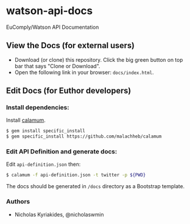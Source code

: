 # watson-api-docs
EuComply/Watson API Documentation


## View the Docs (for external users)

- Download (or clone) this repository. Click the big green button on top bar
  that says "Clone or Download".
- Open the following link in your browser: `docs/index.html`.

## Edit Docs (for Euthor developers)

### Install dependencies:

Install [calamum](https://github.com/malachheb/calamum).

```bash
$ gem install specific_install
$ gem specific_install https://github.com/malachheb/calamum
```

### Edit API Definition and generate docs:

Edit `api-definition.json` then:

```bash
$ calamum -f api-definition.json -t twitter -p ${PWD}
```

The docs should be generated in `/docs` directory as a Bootstrap template.

### Authors

- Nicholas Kyriakides, @nicholaswmin
